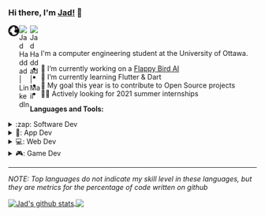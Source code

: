 ### Hi there, I'm [Jad!](https://jadhaddad.com) 👋
<a href="https://jadhaddad.com">
    <img align="left" alt="jadhaddad.com" width="22px" src="https://raw.githubusercontent.com/iconic/open-iconic/master/svg/globe.svg" />
</a>
<a href="https://www.linkedin.com/in/jadhaddad01/">
    <img align="left" alt="Jad Haddad | LinkedIn" width="22px" src="https://cdn.jsdelivr.net/npm/simple-icons@v3/icons/linkedin.svg" />
</a>
<a href="https://jadhaddad.com/#contact">
    <img align="left" alt="Jad Haddad | Mail" width="22px" src="https://cdn.jsdelivr.net/npm/simple-icons@3.6.0/icons/gmail.svg" />
</a>

<br />
<br />

I'm a computer engineering student at the University of Ottawa.

- 🔭 I’m currently working on a [Flappy Bird AI](https://github.com/jadhaddad01/FlappyBirdAI)
- 🌱 I’m currently learning Flutter & Dart
- 🥅 My goal this year is to contribute to Open Source projects
- 👨‍💻 Actively looking for 2021 summer internships

**Languages and Tools:**  
<details>
  <summary>:zap: Software Dev</summary>
    <a href="https://www.python.org/">
        <img align="left" alt="Visual Studio Code" width="26px" src="https://raw.githubusercontent.com/github/explore/80688e429a7d4ef2fca1e82350fe8e3517d3494d/topics/python/python.png" />
    </a>
    <a href="https://www.oracle.com/java/">
        <img align="left" alt="Java" width="26px" src="https://image.flaticon.com/icons/svg/226/226777.svg" />
    </a>
    <a href="https://golang.org/">
        <img align="left" alt="Golang" width="26px" src="https://raw.githubusercontent.com/github/explore/80688e429a7d4ef2fca1e82350fe8e3517d3494d/topics/go/go.png" />
    </a>
    <a href="https://racket-lang.org/">
        <img align="left" alt="Racket" width="26px" src="https://raw.githubusercontent.com/github/explore/80688e429a7d4ef2fca1e82350fe8e3517d3494d/topics/racket/racket.png" />
    </a>
    <a href="https://www.swi-prolog.org/">
        <img align="left" alt="Prolog" width="26px" src="https://avatars0.githubusercontent.com/u/6884283?s=200&v=4" />
    </a>
    <br />
    <br />
    <a href="https://code.visualstudio.com/">
        <img align="left" alt="Visual Studio Code" width="26px" src="https://raw.githubusercontent.com/github/explore/80688e429a7d4ef2fca1e82350fe8e3517d3494d/topics/visual-studio-code/visual-studio-code.png" />
    </a>
    <a href="https://www.eclipse.org/">
        <img align="left" alt="Eclipse" width="26px" src="https://icons.iconarchive.com/icons/papirus-team/papirus-apps/128/eclipse-icon.png" />
    </a>
    <a href="https://www.sublimetext.com/">
        <img align="left" alt="Sublime" width="26px" src="https://cdn.jsdelivr.net/npm/simple-icons@3.6.0/icons/sublimetext.svg" />
    </a>
    <br />
    <br />
    <a href="https://git-scm.com/">
        <img align="left" alt="Git" width="26px" src="https://raw.githubusercontent.com/github/explore/80688e429a7d4ef2fca1e82350fe8e3517d3494d/topics/git/git.png" />
    </a>
    <a href="https://github.com/">
        <img align="left" alt="GitHub" width="26px" src="https://raw.githubusercontent.com/github/explore/78df643247d429f6cc873026c0622819ad797942/topics/github/github.png" />
    </a>
    <a href="https://getfedora.org/">
        <img align="left" alt="Terminal" width="26px" src="https://raw.githubusercontent.com/github/explore/80688e429a7d4ef2fca1e82350fe8e3517d3494d/topics/terminal/terminal.png" />
    </a>
    <br />
</details>
<details>
  <summary>📱: App Dev</summary>
    <a href="https://flutter.dev/">
        <img align="left" alt="Flutter" width="26px" src="https://avatars1.githubusercontent.com/u/14101776?s=200&v=4" />
    </a>
    <a href="https://developer.android.com/studio">
        <img align="left" alt="Android Studio" width="26px" src="https://i.stack.imgur.com/9E2Gd.png" />
    </a>
    <br />
    <br />
    <a href="https://dart.dev/">
        <img align="left" alt="Dart" width="26px" src="https://pbs.twimg.com/profile_images/993555605078994945/Yr-pWI4G_400x400.jpg" />
    </a>
    <a href="https://www.oracle.com/java/">
        <img align="left" alt="Java" width="26px" src="https://image.flaticon.com/icons/svg/226/226777.svg" />
    </a>
    <br />
</details>
<details>
  <summary>💻: Web Dev</summary>
    <a href="https://en.wikipedia.org/wiki/HTML5">
        <img align="left" alt="HTML5" width="26px" src="https://raw.githubusercontent.com/github/explore/80688e429a7d4ef2fca1e82350fe8e3517d3494d/topics/html/html.png" />
    </a>
    <a href="https://en.wikipedia.org/wiki/Cascading_Style_Sheets">
        <img align="left" alt="CSS3" width="26px" src="https://raw.githubusercontent.com/github/explore/80688e429a7d4ef2fca1e82350fe8e3517d3494d/topics/css/css.png" />
    </a>
    <br />
</details>
<details>
  <summary>🎮: Game Dev</summary>
    <a href="https://unity.com/">
        <img align="left" alt="Unity" width="26px" src="https://fadigeorge.files.wordpress.com/2010/02/unity_01.jpg" />
    </a>
    <a href="https://docs.microsoft.com/en-us/dotnet/csharp/">
        <img align="left" alt="C#" width="26px" src="https://upload.wikimedia.org/wikipedia/commons/7/7a/C_Sharp_logo.svg" />
    </a>
    <br />
</details>

---

*NOTE: Top languages do not indicate my skill level in these languages, but they are metrics for the percentage of code written on github*

<a href="https://github.com/jadhaddad01?tab=repositories">
  <img align="center" src="https://github-readme-stats.vercel.app/api?username=jadhaddad01&show_icons=true&include_all_commits=true" alt="Jad's github stats" />
</a>
<a href="https://github.com/jadhaddad01?tab=repositories">
  <!-- Change the `github-readme-stats.anuraghazra1.vercel.app` to `github-readme-stats.vercel.app`  -->
  <img align="center" src="https://github-readme-stats.vercel.app/api/top-langs/?username=jadhaddad01&layout=compact" />
</a>
